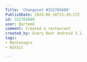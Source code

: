 ```yaml
---
Title: 'Changeset #152765689'
PublishDate: 2024-06-16T15:26:17Z
id: 152765689
user: BartemX
comment: Created a restaurant
created_by: Every Door Android 5.1
tags:
- Montenegro
- Nikšić

---
```

